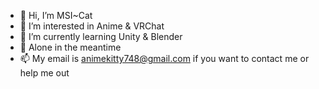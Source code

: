 - 👋 Hi, I’m MSI~Cat
- 👀 I’m interested in Anime & VRChat
- 🌱 I’m currently learning Unity & Blender
- 💞️ Alone in the meantime
- 📫 My email is animekitty748@gmail.com if you want to contact me or help me out


